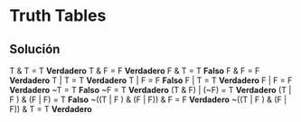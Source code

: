 # Truth Tables

## Solución
T & T = T **Verdadero**
T & F = F **Verdadero**
F & T = T **Falso**
F & F = F **Verdadero**
T | T = T **Verdadero**
T | F = F **Falso**
F | T = T **Verdadero**
F | F = F **Verdadero**
~T = T **Falso**
~F = T **Verdadero**
(T & F) | (~F) = T **Verdadero**
(T | F ) & (F | F) = T **Falso**
~((T | F ) & (F | F)) & F = F **Verdadero**
~((T | F ) & (F | F)) & T = T **Verdadero**
